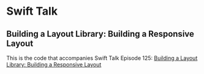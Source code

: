 # Swift Talk
## Building a Layout Library: Building a Responsive Layout

This is the code that accompanies Swift Talk Episode 125: [Building a Layout Library: Building a Responsive Layout](https://talk.objc.io/episodes/S01E125-building-a-responsive-layout)
